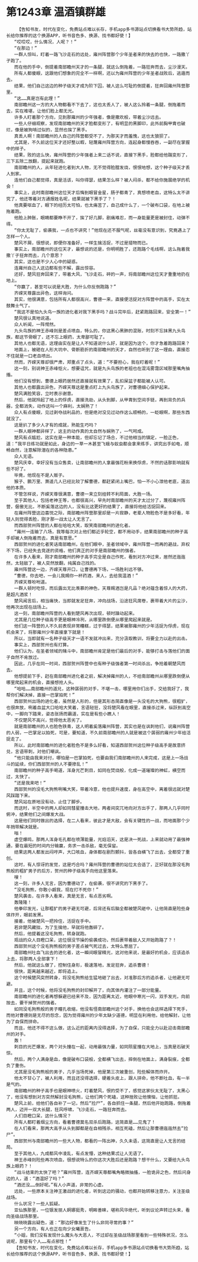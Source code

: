# 第1243章 温酒镇群雄
        【告知书友，时代在变化，免费站点难以长存，手机app多书源站点切换看书大势所趋，站长给你推荐的这个换源APP，听书音色多、换源、找书都好使！】
       “哎哎哎，什么情况，人呢？！”
       “在那边！”
       一群人惊叫，盯着一路飞沙走石的远处，雍州阵营那个少年圣者来的快去的也快，一路撒丫子跑了。
       而在他的手中，倒提着南部瞻州天才的一条腿，就这么倒拖着，一路狂奔而去，尘沙漫天。
       所有人都傻眼，这跟他们想象的完全不一样啊，还以为雍州阵营的少年圣者战败后，逃遁而去。
       结果，他们自己这边的种子级天才成为阶下囚，被人这么可耻的倒提着，狂奔回雍州阵营那里。
       “这……真是岂有此理！”
       南部瞻州这一方的大人物都看不下去了，这也太丢人了，被人这么拎着一条腿，倒拖着而去，实在难堪，让他们脸上都无光。
       许多人盯着那个方向，见到那雍州的少年强者，像是撒欢般，带着尘沙远去。
       一些人仔细观察，发现南部瞻州的天才脸都变形了，有明显的黑脚印，此外前胸甲胄也破烂，像是被狗啃过似的，显然也挨了黑手。
       真丢人啊！南部瞻州的人自己的阵营都受不了，为那天才而羞愧，这也太狼狈了。
       尤其是，不久前这位天才还好整以暇，轻蔑雍州阵营方向，连起身都慢吞吞，一副尽在掌握中的样子。
       结果，败的这么快，雍州阵营的少年强者上来二话不说，直接下黑手，脸都给他踹变形了，三下五除二放翻，提起来就跑。
       南部瞻州的人，从年轻进化者到大人物，无不觉得脸膛发烧，恨恨地想，这个种子级天才丢人到家。
       连他们自己都觉得，真是活该，叫你得瑟，结果怎么样？被人闷杀，都不给你施展绝学的机会！
       事实上，此时南部瞻州这位天才后悔到眼冒金星，肠子都青了，真想喷老血，这特么太不讲究了，他还等着对方通报姓名呢，结果就被下黑手了？！
       他真要呕血了，眼下的经历太可怕，也太痛苦了，自己成什么了，一个破布口袋，在地上被拖着跑。
       他脸上肿胀，眼睛都要睁不开了，挨了好几脚，剧痛难忍，而一身能量更是被封住，动弹不得。
       “你太无耻了，偷袭我，一点也不讲究！”他现在还不服气呢，丝毫没有意识到，究竟遇上了怎样一个人。
       楚风不屑，很想说，即便你准备好，一样生擒活捉，不过是猎物而已。
       事实上，南部瞻州的这位天才，最想说的还是，你明明胜了，还跑路个毛线啊，这么拖着我撒丫子狂奔而去，几个意思？
       其实，这也是不少人心中的疑惑。
       连雍州自己人这边都有些不解，露出惊容。
       还好，楚风狂奔回来了，带着大风，飞沙走石，砰的一声，将南部瞻州这位天才重重地扔在地上。
       “你赢了，甚至可以说是大胜，为什么你反倒跑路？”
       齐嵘天尊露出异色，这样询问。
       其实，他很满意，包括所有人都很高兴，曹德一来，直接便活捉对方阵营中的高手，实在太鼓舞士气了。
       “我这不是怕九头鸟一族的进化者对我下黑手吗？战斗完毕后，赶紧跑路回来，安全第一！”
       楚风很认真地说道。
       众人听闻，一阵愕然。
       九头鸟族的神王赤峰则是差点喷血，特么的，你这黑心黑肺的混账，时刻不忘抹黑九头鸟族，都这节骨眼了，还不忘上眼药，太卑鄙可耻了。
       其他人也都无语，这理由实在是让人不知道说什么好，就是因为这个，你才急着跑路回来？
       地面上，被砸在人形大坑中、骨断筋折的南部瞻州的天才，自然也听到了这一理由，直接忍不住就是一口老血喷出。
       然而，齐嵘天尊却很严肃，郑重点了点头，道：“不要担心，我在盯着呢！”
       这一刻，别说神王赤峰怄火，想要诅咒，就是九头鸟族的老祖也在混沌雾霭区域那里嘴角抽搐。
       他们没有想到，曹德上眼药居然还直接就有效果了，乱扣屎盆子都能被人认可。
       其他人也都露出异色，齐嵘天尊这是重点盯上九头鸟族了，对曹德细心保护起来。
       楚风满脸笑容，立时表示谢意。
       然后，他就拎起了地上的俘虏，直接洗劫，从头到脚，从甲胄到空间手链，再到背负的兵器，全都消失，动作这叫一个麻利，太娴熟了！
       众人有点傻眼，见过剥夺战利品的，但是绝对没见过动作这么顺畅的，一眨眼啊，那些东西就没了。
       这是扒了多少人才有的成就，熟能生巧吗？
       一群人眼神都异样了，这主的动作真的太自然与娴熟了，一气呵成。
       楚风有点尴尬，这实在是一种本能，但却忘记了场合，不过他相当的镇定，一脸正色，道：“我平日练功就是如此，身边的一草一木甚至飞蛾与蚁虫都会拿来练手，讲究出手如电，顺畅自然，注意解除潜在的各种隐患。”
       众人无语。
       楚风庆幸，幸好没有当众售卖，让南部瞻州的人拿最强花粉来换俘虏，不然的话那影响就有些不好了。
       毕竟，他现在不是人贩子。
       猴子、鹏万里、萧遥几人已经比较了解曹德，都赶紧闭上嘴巴，怕一不小心泄他老底，道出他的本质。
       不管怎样说，齐嵘天尊很满意，曹德一来立刻扭转不利局面，大胜一场。
       至于其他人，包括老神王等，也都很高兴，早先时南部瞻州的天才太过分了，蔑视雍州阵营，倨傲无比，不断奚落这边的人，没有比这更好的结果了，直接将他给活捉回来。
       在雍州阵营这边喜悦之际，南部瞻州阵营那里却是一片寂静，老辈人物脸色不是多好看，年轻人则觉得丢脸，刚才那一战太让人无言了。
       而西部贺州阵营的人都在哈哈大笑，取笑南部瞻州的进化者。
       “雍州一连输了八场，我等每次对上他们都近乎轮空，都不用动手，结果南部瞻州的种子高手却被人倒拖着而去，真是有意思。”
       西部贺州的进化者笑话南部瞻州，在他们眼中，圣者领域中，雍州阵营一而再的避战，弃权不下场，已经失去竞逐的资格，他们真正的对手是南部瞻州的强者。
       在许多人看来，刚才南部瞻州的种子高手完全是自己作死，看到对方冲过来，居然还迤迤然，太轻敌了，被人突然放翻，纯属自己找的。
       雍州阵营这一边，齐嵘天尊开口，让曹德再下场，一场胜利远不够。
       “曹德，你去吧，一会儿我赐你一杯药酒，来人，去给我温酒！”
       齐嵘天尊吩咐道。
       一群人顿时吃惊，而后露出无比羡慕的神色，天尊赐酒岂是凡品？绝对蕴含着惊人的大药，是超凡酒浆！
       楚风闻言后，相当痛快，当即就发足狂奔，冲向战场，沿途狂风席卷，裹带着大片的尘沙，他再次出现在战场上。
       这一刻，南部瞻州阵营的人看到楚风再次出现，顿时躁动起来。
       尤其是几位种子级高手更是眼神冷冽，从哪里跌倒便从哪里爬起来就是。
       他们这一阵营的人不久前表现非常糟糕，过于得瑟，结果被那雍州的少年活捉为俘虏，现在机会来了，将那雍州少年直接拿下就是！
       所以，当即就有一名种子级天才一语不发就冲出来，充分汲取教训，将要全力以赴的出击。
       事实上，西部贺州也有打算。
       他们认为，在圣者领域的赌斗中，南部瞻州肯定是他们最后的对手，能够打击与落他们的面子自然不肯放过。
       因此，几乎在同一时间，西部贺州阵营中也有种子级强者第一时间杀出，争抢着朝楚风而去。
       他想提前下手，赶在南部瞻州进化者之前，解决掉雍州的人，不给南部瞻州从哪里跌倒便从哪里爬起来的机会，直接想抢人头。
       “哈哈……南部瞻州的道兄，这种孱弱的对手，不堪一击，哪里用你们出手，交给我好了，我帮你们解决掉，直接一巴掌拍死！”
       西部贺州出场的进化者，虽然是人形的，但是其形态简直像是一头没毛的大狗熊，很粗犷，也很奔放，咧着血盆大口哈哈大笑着，言语轻狂，没将楚风看在眼里，直接杀过来，纵跃到高空中，一脚向下踏来，姿态张扬而霸道，实在是有些小瞧人！
       不仅楚风不高兴，觉得他太恶劣了。
       就是南部瞻州的人也脸色铁青，这人明着奚落雍州阵营，其实也是在讽刺他们，说雍州阵营的人弱，一巴掌足以拍死，可是，要知道，不久前南部瞻州的人就是被这个孱弱的雍州少年给活捉走了。
       所以，此时南部瞻州的进化者脸色不是多么好看，知道西部贺州这位种子级高手是故意挤兑，言语带刺，对他们嘲讽。
       “他只能由我来对付，哪怕是一巴掌拍死，也要由我们南部瞻州的人来完成，这是上一场战斗的延续，你们西部贺州的人不要掺乱！”
       南部瞻州的种子高手喝道，浑身光芒刺目，如同在焚烧般，化成一道璀璨的神虹，横空而过，太快了。
       “还是我来吧！”
       西部贺州的没毛大狗熊咧嘴大笑，带着冷意，他也提升速度，身在高空中，离着很远就对楚风踩踏下来。
       楚风站在原地没有动，止住了脚步。
       而这时，半空中的两人却如同彗星撞击大地，两者间突兀地向对方出手了，那两人几乎同时俯冲，结果他们之间爆发大战。
       这是他们同时做出的选择，在二人看来，彼此才是大敌，会有关键性的一战，而地面那个少年捎带解决就是。
       嗡！
       虚空爆鸣，那两人浑身毛孔都在喷薄能量，光焰滔天，这是决一死战，上来就动用了最强神通，要在最短的时间内分输赢，务求一击杀敌，毫无保留。
       结果这两人都发出闷哼声，大口咳血，身体都在剧烈颤抖，皆各自横飞了出去，全都受了重创。
       这时，有人惊讶的发觉，这是巧合吗？雍州阵营的曹德的站位太合适了，正好就在那没毛狗熊般的粗犷男子的后方，贺州的种子级高手向他这里落来。
       嗖！
       这一刻，许多人无言，因为曹德动了，在偷袭，很不讲究的下黑手了。
       “没毛狗熊，你敢小觑我，现在打不死你！”
       楚风袭击，在许多人看来，真是无言，有点恶劣啊。
       轰隆隆！
       他拳印发光，让那粗犷的男子避无可避，后背还有后脑全都被楚风砸中，让他简直是险些身体炸开，眼前发黑。
       接着，他被楚风一把拎住，活捉在手中。
       若非楚风藏拙，为了生擒他，早就将他轰碎了。
       然后，他提着这没毛狗熊，转身就跑。
       观战的众人目瞪口呆，这位很没节操的偷袭成功，然后裹带着敌人又开始跑路了？！
       西部贺州这个没毛狗熊般的男子差点被气死过去，太特么憋屈了。
       南部瞻州吐血飞出去的进化者，这一瞬间眼冒精光，这对他来说，是最好的机会，应该追杀上去，将那两人全部拿下！
       然后，他就这么做了，控制住身形，极速落地，发足狂奔，追杀曹德！
       很快，距离越来越近，即将追上。
       这个时候楚风突然转身，将没毛狗熊给生猛地砸了出去，对准那后方的追杀者，让他避无可避。
       并且，这个时候，他将没毛狗熊的封印解开了，向其体内灌注了一部分能量。
       南部瞻州的进化者再想躲避已经来不及，因为距离太近，他眼中寒光一闪，双手发光，向前按去，要干掉贺州的强者。
       如同没毛狗熊般的男子瞳孔收缩，他没有怪南部瞻州这个对手，换他也会这样选择下死手，而他对曹德则是无尽的怨念，因为觉得雍州的少年太缺少道德，明显在利用他，给他解封，让他为了自保而拼命。
       而且，他还不得不这么做，这么近的距离内没得选择，为了自保，只能全力以赴迎击南部瞻州的对手。
       轰！
       刺目的光芒爆发，两个对头撞在一起，动用最强力量，如同陨星撞在大地上，当真是石破天惊。
       然后，两个人满身是血，像是破布口袋般，全都横飞出去，摔倒在地面上，满身裂痕，全都负了重伤。
       尤其是没毛狗熊般的男子，几乎当场死掉，他是第三次被重创，险些解体而炸开。
       他太不甘心了，被人利用，而且还没得选择，硬着头皮上，跟人拼命，他不断吐血，有一半是气的。
       南部瞻州的种子高手也是眼神喷火，盯着楚风，恨的受不了，感觉这家伙太无耻了，太黑心了，他没有想到对方突然解封没毛狗熊，让他们两个死磕，这种挫败让他懊恼，让他抓狂。
       楚风上前，给他们各自补了一记，然后“捡尸”，各自抓住一条腿，然后他开始跑路，倒拖着两人，迈开一双大长腿，狂风呼啸，飞沙走石，一路狂奔而去。
       人们目瞪口呆，这什么情况？
       所有人都盯着烟尘方向，看着曹德莫名双杀后跑路，这简直是……见鬼了！
       在人们看来，那两大高手从头到脚都是在自相残杀，相互死磕，然后让那曹德迤迤然去“捡尸”。
       西部贺州与南部瞻州的一些大人物，都看的一阵出神，久久未语，这简直是让人无言的结局。
       至于其他人，九成都风中凌乱，有点发懵，这种结果忒让人无语了。
       神王赤峰则险些再次喷血，很想说特么的你这次大胜后还是跑路？想干什么，又要给九头鸟族上眼药？！
       “战斗结束的太快了吧？”雍州阵营，连齐嵘天尊都嘴角略微抽搐，一脸诡异之色，然后问身边的人，道：“酒温好了吗？”
       “酒还没……倒好呢。”有人小声道，非常的心虚。
       远处，一些原本关注神王激战的进化者，听到这边的骚动，也都开始转移注意力，关注圣级战场。
       什么状况？一些人狐疑。
       亚仙族那里，一位银发丽人婀娜挺秀，明眸善睐，堪称风华绝代，听到议论声转过头来，看向圣级战场那里。
       映晓晓露出疑色，道：“那边好像发生了什么非同寻常的事？”
       另一个方向，有人也正在向少女曦禀告。
       “小姐，我们没有发现什么魔头与大恶人，不过却在圣级战场那里看到一些特殊状况，怎么说呢，那里有个人……有点邪性！”
       【告知书友，时代在变化，免费站点难以长存，手机app多书源站点切换看书大势所趋，站长给你推荐的这个换源APP，听书音色多、换源、找书都好使！】